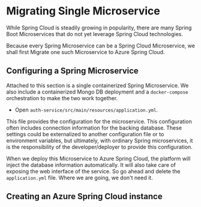 # Migrating Single Microservice

While Spring Cloud is steadily growing in popularity, there are many Spring Boot Microservices that do not yet leverage Spring Cloud technologies.

Because every Spring Microservice can be a Spring Cloud Microservice, we shall first Migrate one such Microservice to Azure Spring Cloud.

## Configuring a Spring Microservice

Attached to this section is a single containerized Spring Microservice. We also include a containerized Mongo DB deployment and a `docker-compose` orchestration to make the two work together.

* Open `auth-service/src/main/resources/application.yml`.

This file provides the configuration for the microservice. This configuration often includes connection information for the backing database. These settings could be externalized to another configuration file or to environment variables, but ultimately, with ordinary Spring microservices, it is the responsibility of the developer/deployer to provide this configuration.

When we deploy this Microservice to Azure Spring Cloud, the platform will inject the database information automatically. It will also take care of exposing the web interface of the service. So go ahead and delete the `application.yml` file. Where we are going, we don't need it.

## Creating an Azure Spring Cloud instance
